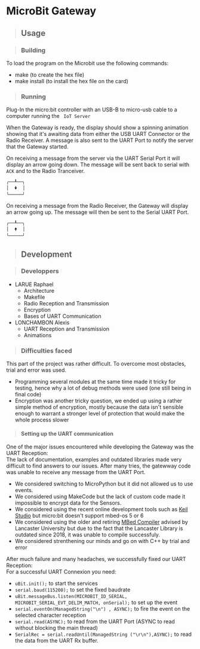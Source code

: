 # MicroBit Gateway

> ## __Usage__


> ### __Building__

To load the program on the Microbit use the following commands:
 - make (to create the hex file)
 - make install (to install the hex file on the card)

> ### __Running__

Plug-In the micro:bit controller with an USB-B to micro-usb cable to a computer running the ` IoT Server` 

When the Gateway is ready, the display should show a spinning animation showing that it's awaiting data from either the USB UART Connector or the Radio Receiver. A message is also sent to the UART Port to notify the server that the Gateway started.

On receiving a message from the server via the UART Serial Port it will display an arrow going down. The message will be sent back to serial with `ACK` and to the Radio Tranceiver.

```
╭──┸──╮
│  🠟  │
╰─────╯
```


On receiving a message from the Radio Receiver, the Gateway will display an arrow going up. The message will then be sent to the Serial UART Port.
```
╭──┸──╮
│  🠝  │
╰─────╯
```

> ## __Development__

> ### __Developpers__

- LARUE Raphael
    - Architecture
    - Makefile
    - Radio Reception and Transmission
    - Encryption
    - Bases of UART Communication
- LONCHAMBON Alexis
    - UART Reception and Transmission
    - Animations

> ### __Difficulties faced__

This part of the project was rather difficult. To overcome most obstacles, trial and error was used.
- Programming several modules at the same time made it tricky for testing, hence why a lot of debug methods were used (one still being in final code)
- Encryption was another tricky question, we ended up using a rather simple method of encryption, mostly because the data isn't sensible enough to warrant a stronger level of protection that would make the whole process slower

> #### __Setting up the UART communication__

One of the major issues encountered while developing the Gateway was the UART Reception:   
The lack of documentation, examples and outdated libraries made very difficult to find answers to our issues. 
After many tries, the gatewway code was unable to receive any message from the UART Port.
- We considered switching to MicroPython but it did not allowed us to use events.
- We considered using MakeCode but the lack of custom code made it impossible to encrypt data for the Sensors.
- We considered using the recent online development tools such as [Keil Studio](https://www.keil.arm.com/) but micro:bit doesn't support mbed-os 5 or 6
- We considered using the older and retiring [MBed Compiler](http://developer.mbed.org) advised by Lancaster University but due to the fact that the Lancaster Library is outdated since 2018, it was unable to compile successfuly.
- We considered strenthening our minds and go on with C++ by trial and error

After much failure and many headaches, we successfully fixed our UART Reception:  
For a successful UART Connexion you need:
- `uBit.init();` to start the services
- `serial.baud(115200);` to set the fixed baudrate
- `uBit.messageBus.listen(MICROBIT_ID_SERIAL, MICROBIT_SERIAL_EVT_DELIM_MATCH, onSerial);`  to set up the event
- `serial.eventOn(ManagedString("\n") , ASYNC);` to fire the event on the selected character reception
- `serial.read(ASYNC);` to read from the UART Port (ASYNC to read without blocking the main thread)
- `SerialRec = serial.readUntil(ManagedString ("\r\n"),ASYNC);` to read the data from the UART Rx buffer. 
